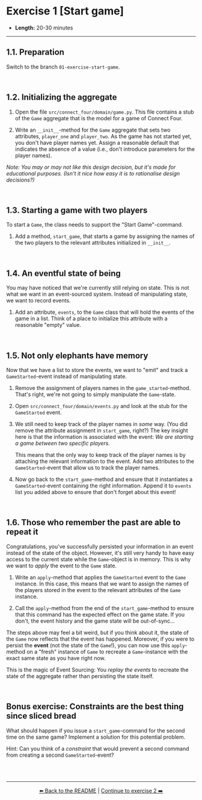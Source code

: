 # Exercise 1 [Start game]

- **Length:** 20-30 minutes 

---

## 1.1. Preparation

Switch to the branch `01-exercise-start-game`.

<br>

## 1.2. Initializing the aggregate

1. Open the file `src/connect_four/domain/game.py`. This file contains a stub of
   the `Game` aggregate that is the model for a game of Connect Four. 


2. Write an `__init__`-method for the `Game` aggregate that sets two attributes,
   `player_one` and `player_two`. As the game has not started yet, you don't
   have player names yet. Assign a reasonable default that indicates the absence
   of a value (i.e., don't introduce parameters for the player names).

*Note: You may or may not like this design decision, but it's made for
educational purposes. (Isn't it nice how easy it is to rationalise design
decisions?)* 

<br>

## 1.3. Starting a game with two players

To start a `Game`, the class needs to support the "Start Game"-command.

1. Add a method, `start_game`, that starts a game by assigning the names of the
   two players to the relevant attributes initialized in `__init__`.

<br>

## 1.4. An eventful state of being

You may have noticed that we're currently still relying on state. This is not
what we want in an event-sourced system. Instead of manipulating state, we want
to record events.

1. Add an attribute, `events`, to the `Game` class that will hold the events of
   the game in a list. Think of a place to initialize this attribute with a
   reasonable "empty" value.

<br>

## 1.5. Not only elephants have memory

Now that we have a list to store the events, we want to "emit" and track a
`GameStarted`-event instead of manipulating state.

1. Remove the assignment of players names in the `game_started`-method. That's
   right, we're not going to simply manipulate the `Game`-state.


2. Open `src/connect_four/domain/events.py` and look at the stub for the
   `GameStarted` event.


3. We still need to keep track of the player names in *some* way. (You did
   remove the attribute assignment in `start_game`, right?) The key insight here 
   is that the information is associated with the event: *We are starting a game 
   between two specific players.*

   This means that the only way to keep track of the player names is by
   attaching the relevant information to the event. Add two attributes to the
   `GameStarted`-event that allow us to track the player names.


4. Now go back to the `start_game`-method and ensure that it instantiates a
   `GameStarted`-event containing the right information. Append it to `events`
   list you added above to ensure that don't forget about this event!

<br>

## 1.6. Those who remember the past are able to repeat it 

Congratulations, you've successfully persisted your information in an event
instead of the state of the object. However, it's still very handy to have easy
access to the current state while the `Game`-object is in memory. This is why we
want to *apply* the event to the `Game` state.

1. Write an `apply`-method that applies the `GameStarted` event to the `Game`
   instance. In this case, this means that we want to assign the names of the
   players stored in the event to the relevant attributes of the `Game`
   instance.

2. Call the `apply`-method from the end of the `start_game`-method to ensure
   that this command has the expected effect on the game state. If you don't,
   the event history and the game state will be out-of-sync...

The steps above may feel a bit weird, but if you think about it, the state of
the `Game` now reflects that the event has happened. Moreover, if you were to
persist the **event** (not the state of the `Game`!), you can now use this
`apply`-method on a "fresh" instance of `Game` to recreate a `Game`-instance
with the exact same state as you have right now.

This is the magic of Event Sourcing: You *replay the events* to recreate the
state of the aggregate rather than persisting the state itself.

<br>

## Bonus exercise: Constraints are the best thing since sliced bread

What should happen if you issue a `start_game`-command for the second time on
the same game? Implement a solution for this potential problem.

Hint: Can you think of a *constraint* that would prevent a second command from
creating a second `GameStarted`-event?

<br><br>

---

<p align="center">
   <a href="/README.md">⬅️ Back to the README</a> | <a href="/exercises/exercise-02-play-the-game.md">Continue to exercise 2 ➡️</a>
</p>
